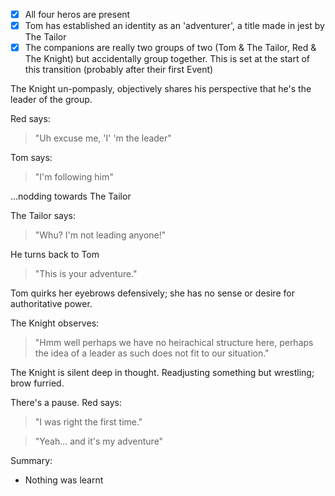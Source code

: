 - [x] All four heros are present
- [x] Tom has established an identity as an 'adventurer', a title made in jest by The Tailor
- [x] The companions are really two groups of two (Tom & The Tailor, Red & The Knight) but accidentally group together. This is set at the start of this transition (probably after their first Event)

The Knight un-pompasly, objectively shares his perspective that he's the leader of the group. 

Red says: 
> "Uh excuse me, 'I' 'm the leader"

Tom says:
> "I'm following him" 

...nodding towards The Tailor

The Tailor says: 
> "Whu? I'm not leading anyone!" 

He turns back to Tom 
> "This is your adventure."

Tom quirks her eyebrows defensively; she has no sense or desire for authoritative power.

The  Knight observes: 
> "Hmm well perhaps we have no heirachical structure here, perhaps the idea of a leader as such does not fit to our situation." 

The Knight is silent deep in thought. Readjusting something but wrestling; brow furried.

There's a pause. Red says:

> "I was right the first time."

> "Yeah... and it's my adventure"


Summary:
- Nothing was learnt

